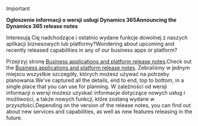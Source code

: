 > [!IMPORTANT]
> <span data-ttu-id="48171-101">**Ogłoszenie informacji o wersji usługi Dynamics 365**</span><span class="sxs-lookup"><span data-stu-id="48171-101">**Announcing the Dynamics 365 release notes**</span></span>
>
> <span data-ttu-id="48171-102">Interesują Cię nadchodzące i ostatnio wydane funkcje dowolnej z naszych aplikacji biznesowych lub platformy?</span><span class="sxs-lookup"><span data-stu-id="48171-102">Wondering about upcoming and recently released capabilities in any of our business apps or platform?</span></span> 
> 
> <span data-ttu-id="48171-103">Przejrzyj stronę [Business applications and platform release notes](https://go.microsoft.com/fwlink/?linkid=2010158).</span><span class="sxs-lookup"><span data-stu-id="48171-103">Check out the [Business applications and platform release notes](https://go.microsoft.com/fwlink/?linkid=2010158).</span></span> <span data-ttu-id="48171-104">Zebraliśmy w jednym miejscu wszystkie szczegóły, których możesz używać na potrzeby planowania.</span><span class="sxs-lookup"><span data-stu-id="48171-104">We've captured all the details, end to end, top to bottom, in a single place that you can use for planning.</span></span> <span data-ttu-id="48171-105">W zależności od wersji informacji o wersji możesz uzyskać informacje dotyczące nowych usług i możliwości, a także nowych funkcji, które zostaną wydane w przyszłości.</span><span class="sxs-lookup"><span data-stu-id="48171-105">Depending on the version of the release notes, you can find out about new services and capabilities, as well as new features releasing in the future.</span></span>
